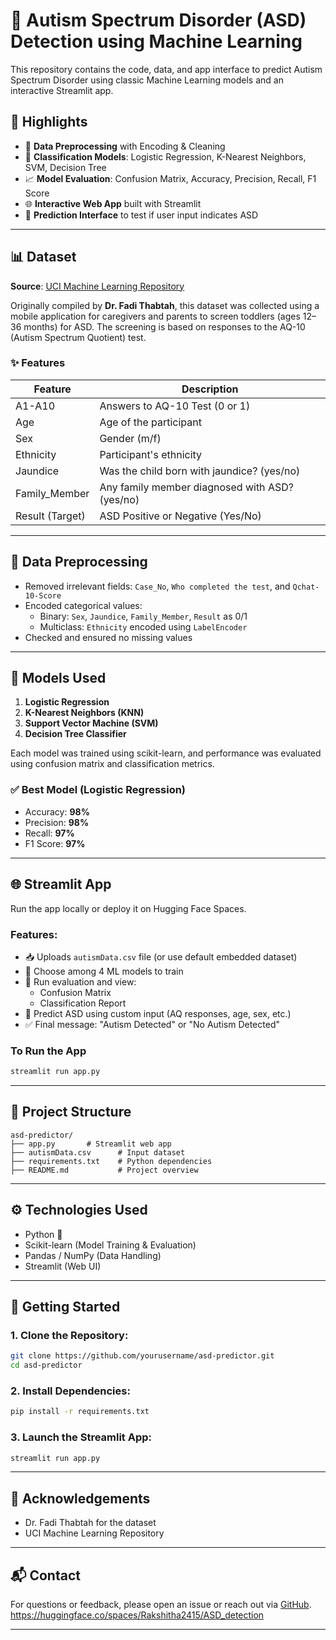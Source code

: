 # 🧠 Autism Spectrum Disorder (ASD) Detection using Machine Learning

This repository contains the code, data, and app interface to predict Autism Spectrum Disorder using classic Machine Learning models and an interactive Streamlit app.

## 📌 Highlights

- 🔢 **Data Preprocessing** with Encoding & Cleaning
- 🧠 **Classification Models**: Logistic Regression, K-Nearest Neighbors, SVM, Decision Tree
- 📈 **Model Evaluation**: Confusion Matrix, Accuracy, Precision, Recall, F1 Score
- 🌐 **Interactive Web App** built with Streamlit
- 🧪 **Prediction Interface** to test if user input indicates ASD

---

## 📊 Dataset

**Source**: [UCI Machine Learning Repository](https://archive.ics.uci.edu/ml/datasets/Autism+Screening+Adult)

Originally compiled by **Dr. Fadi Thabtah**, this dataset was collected using a mobile application for caregivers and parents to screen toddlers (ages 12–36 months) for ASD. The screening is based on responses to the AQ-10 (Autism Spectrum Quotient) test.

### ✨ Features

| Feature         | Description                                    |
| --------------- | ---------------------------------------------- |
| A1-A10          | Answers to AQ-10 Test (0 or 1)                 |
| Age             | Age of the participant                         |
| Sex             | Gender (m/f)                                   |
| Ethnicity       | Participant's ethnicity                        |
| Jaundice        | Was the child born with jaundice? (yes/no)     |
| Family\_Member  | Any family member diagnosed with ASD? (yes/no) |
| Result (Target) | ASD Positive or Negative (Yes/No)              |

---

## 🧹 Data Preprocessing

- Removed irrelevant fields: `Case_No`, `Who completed the test`, and `Qchat-10-Score`
- Encoded categorical values:
  - Binary: `Sex`, `Jaundice`, `Family_Member`, `Result` as 0/1
  - Multiclass: `Ethnicity` encoded using `LabelEncoder`
- Checked and ensured no missing values

---

## 🧠 Models Used

1. **Logistic Regression**
2. **K-Nearest Neighbors (KNN)**
3. **Support Vector Machine (SVM)**
4. **Decision Tree Classifier**

Each model was trained using scikit-learn, and performance was evaluated using confusion matrix and classification metrics.

### ✅ Best Model (Logistic Regression)

- Accuracy: **98%**
- Precision: **98%**
- Recall: **97%**
- F1 Score: **97%**

---

## 🌐 Streamlit App

Run the app locally or deploy it on Hugging Face Spaces.

### Features:

- 📥 Uploads `autismData.csv` file (or use default embedded dataset)
- 🧠 Choose among 4 ML models to train
- 🧪 Run evaluation and view:
  - Confusion Matrix
  - Classification Report
- 🔮 Predict ASD using custom input (AQ responses, age, sex, etc.)
- ✅ Final message: "Autism Detected" or "No Autism Detected"

### To Run the App

```bash
streamlit run app.py
```

---

## 📂 Project Structure

```
asd-predictor/
├── app.py       # Streamlit web app
├── autismData.csv      # Input dataset
├── requirements.txt    # Python dependencies
├── README.md           # Project overview
```

---

## ⚙️ Technologies Used

- Python 🐍
- Scikit-learn (Model Training & Evaluation)
- Pandas / NumPy (Data Handling)
- Streamlit (Web UI)

---

## 🚀 Getting Started

### 1. Clone the Repository:

```bash
git clone https://github.com/yourusername/asd-predictor.git
cd asd-predictor
```

### 2. Install Dependencies:

```bash
pip install -r requirements.txt
```

### 3. Launch the Streamlit App:

```bash
streamlit run app.py
```

---

## 🤝 Acknowledgements

- Dr. Fadi Thabtah for the dataset
- UCI Machine Learning Repository

---

## 📬 Contact

For questions or feedback, please open an issue or reach out via [GitHub](https://github.com/yourusername). https://huggingface.co/spaces/Rakshitha2415/ASD_detection

---


